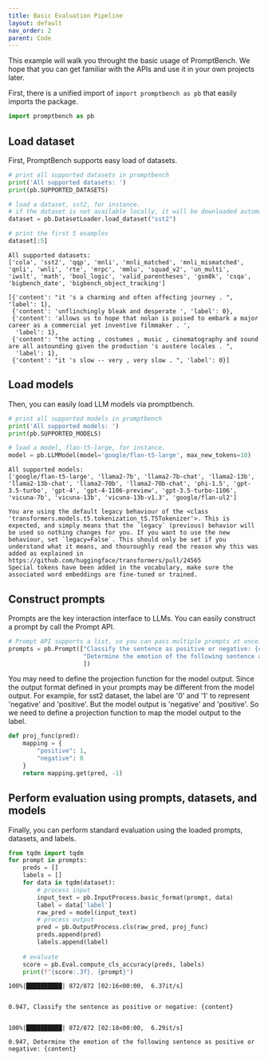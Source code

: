 ```yaml
---
title: Basic Evaluation Pipeline
layout: default
nav_order: 2
parent: Code
---
```


This example will walk you throught the basic usage of PromptBench. We hope that you can get familiar with the APIs and use it in your own projects later.

First, there is a unified import of `import promptbench as pb` that easily imports the package.


```python
import promptbench as pb
```

## Load dataset

First, PromptBench supports easy load of datasets.


```python
# print all supported datasets in promptbench
print('All supported datasets: ')
print(pb.SUPPORTED_DATASETS)

# load a dataset, sst2, for instance.
# if the dataset is not available locally, it will be downloaded automatically.
dataset = pb.DatasetLoader.load_dataset("sst2")

# print the first 5 examples
dataset[:5]
```

    All supported datasets: 
    ['cola', 'sst2', 'qqp', 'mnli', 'mnli_matched', 'mnli_mismatched', 'qnli', 'wnli', 'rte', 'mrpc', 'mmlu', 'squad_v2', 'un_multi', 'iwslt', 'math', 'bool_logic', 'valid_parentheses', 'gsm8k', 'csqa', 'bigbench_date', 'bigbench_object_tracking']

    [{'content': "it 's a charming and often affecting journey . ", 'label': 1},
     {'content': 'unflinchingly bleak and desperate ', 'label': 0},
     {'content': 'allows us to hope that nolan is poised to embark a major career as a commercial yet inventive filmmaker . ',
      'label': 1},
     {'content': "the acting , costumes , music , cinematography and sound are all astounding given the production 's austere locales . ",
      'label': 1},
     {'content': "it 's slow -- very , very slow . ", 'label': 0}]



## Load models

Then, you can easily load LLM models via promptbench.


```python
# print all supported models in promptbench
print('All supported models: ')
print(pb.SUPPORTED_MODELS)

# load a model, flan-t5-large, for instance.
model = pb.LLMModel(model='google/flan-t5-large', max_new_tokens=10)
```

    All supported models: 
    ['google/flan-t5-large', 'llama2-7b', 'llama2-7b-chat', 'llama2-13b', 'llama2-13b-chat', 'llama2-70b', 'llama2-70b-chat', 'phi-1.5', 'gpt-3.5-turbo', 'gpt-4', 'gpt-4-1106-preview', 'gpt-3.5-turbo-1106', 'vicuna-7b', 'vicuna-13b', 'vicuna-13b-v1.3', 'google/flan-ul2']

    You are using the default legacy behaviour of the <class 'transformers.models.t5.tokenization_t5.T5Tokenizer'>. This is expected, and simply means that the `legacy` (previous) behavior will be used so nothing changes for you. If you want to use the new behaviour, set `legacy=False`. This should only be set if you understand what it means, and thouroughly read the reason why this was added as explained in https://github.com/huggingface/transformers/pull/24565
    Special tokens have been added in the vocabulary, make sure the associated word embeddings are fine-tuned or trained.


## Construct prompts

Prompts are the key interaction interface to LLMs. You can easily construct a prompt by call the Prompt API.


```python
# Prompt API supports a list, so you can pass multiple prompts at once.
prompts = pb.Prompt(["Classify the sentence as positive or negative: {content}",
                     "Determine the emotion of the following sentence as positive or negative: {content}"
                     ])
```

You may need to define the projection function for the model output.
Since the output format defined in your prompts may be different from the model output.
For example, for sst2 dataset, the label are '0' and '1' to represent 'negative' and 'positive'.
But the model output is 'negative' and 'positive'.
So we need to define a projection function to map the model output to the label.


```python
def proj_func(pred):
    mapping = {
        "positive": 1,
        "negative": 0
    }
    return mapping.get(pred, -1)
```

## Perform evaluation using prompts, datasets, and models

Finally, you can perform standard evaluation using the loaded prompts, datasets, and labels.


```python
from tqdm import tqdm
for prompt in prompts:
    preds = []
    labels = []
    for data in tqdm(dataset):
        # process input
        input_text = pb.InputProcess.basic_format(prompt, data)
        label = data['label']
        raw_pred = model(input_text)
        # process output
        pred = pb.OutputProcess.cls(raw_pred, proj_func)
        preds.append(pred)
        labels.append(label)
    
    # evaluate
    score = pb.Eval.compute_cls_accuracy(preds, labels)
    print(f"{score:.3f}, {prompt}")
```

    100%|██████████| 872/872 [02:16<00:00,  6.37it/s]


    0.947, Classify the sentence as positive or negative: {content}


    100%|██████████| 872/872 [02:18<00:00,  6.29it/s]

    0.947, Determine the emotion of the following sentence as positive or negative: {content}


    

